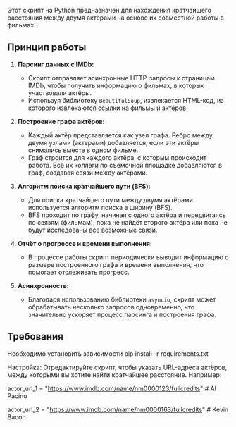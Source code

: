 Этот скрипт на Python предназначен для нахождения кратчайшего расстояния между двумя актёрами на основе их совместной работы в фильмах.
## Принцип работы

1. **Парсинг данных с IMDb:**
   - Скрипт отправляет асинхронные HTTP-запросы к страницам IMDb, чтобы получить информацию о фильмах, в которых участвовали актёры.
   - Используя библиотеку `BeautifulSoup`, извлекается HTML-код, из которого извлекаются ссылки на фильмы и актёров.

2. **Построение графа актёров:**
   - Каждый актёр представляется как узел графа. Ребро между двумя узлами (актерами) добавляется, если эти актёры снимались вместе в одном фильме.
   - Граф строится для каждого актёра, с которым происходит работа. Все их коллеги по съемочной площадке добавляются в граф, создавая связи между актёрами.

3. **Алгоритм поиска кратчайшего пути (BFS):**
   - Для поиска кратчайшего пути между двумя актёрами используется алгоритм поиска в ширину (BFS).
   - BFS проходит по графу, начиная с одного актёра и передвигаясь по связям (фильмам), пока не найдёт второго актёра или пока не будут исследованы все возможные связи.

4. **Отчёт о прогрессе и времени выполнения:**
   - В процессе работы скрипт периодически выводит информацию о размере построенного графа и времени выполнения, что помогает отслеживать прогресс.

5. **Асинхронность:**
   - Благодаря использованию библиотеки `asyncio`, скрипт может обрабатывать несколько запросов одновременно, что значительно ускоряет процесс парсинга и построения графа.
   
## Требования
Необходимо установить зависимости
pip install -r requirements.txt

Настройка: Отредактируйте скрипт, чтобы указать URL-адреса актёров, между которыми вы хотите найти кратчайшее расстояние. Например:

actor_url_1 = "https://www.imdb.com/name/nm0000123/fullcredits"  # Al Pacino

actor_url_2 = "https://www.imdb.com/name/nm0000163/fullcredits"  # Kevin Bacon
